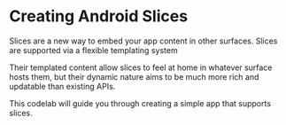 # Creating Android Slices

Slices are a new way to embed your app content in other surfaces. 
Slices are supported via a flexible templating system

Their templated content allow slices to feel at home in whatever surface
hosts them, but their dynamic nature aims to be much more rich and 
updatable than existing APIs.

This codelab will guide you through creating a simple app that supports
slices.
